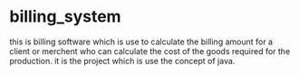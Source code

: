 # billing_system
this is billing software which is use to calculate the billing amount for a client or merchent who can calculate the cost of the goods required for the production.
it is the project which is use the concept of java.

